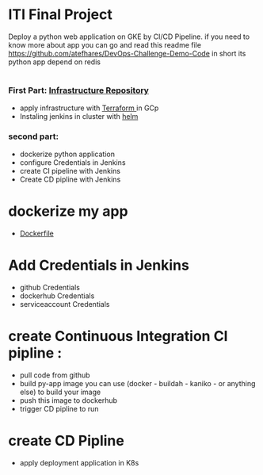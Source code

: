 # ITI Final Project

Deploy a python web application on GKE by CI/CD Pipeline. if you need to know more about app you can go and read this readme file https://github.com/atefhares/DevOps-Challenge-Demo-Code in short its python app depend on redis
#
### First Part: [ Infrastructure Repository ](https://github.com/mostafaashour99/Final-project-Infra)
- apply infrastructure with [Terraform ](https://github.com/mostafaashour99/Final-project-Infra/tree/main/terraform) in GCp 
- Instaling jenkins in cluster with  [helm](https://github.com/mostafaashour99/Final-project-Infra/tree/main/jenkins)  
### second part:
- dockerize python application
- configure Credentials in Jenkins
- create CI pipeline with Jenkins
- Create CD pipline with  Jenkins

# dockerize my app 
- [ Dockerfile ](https://github.com/mostafaashour99/Final-Project-app/blob/main/Dockerfile) 

# Add Credentials in Jenkins
 - github Credentials
 - dockerhub Credentials
 - serviceaccount Credentials

# create Continuous Integration CI pipline :
  -  pull code from github 
  -  build py-app image you can use (docker - buildah - kaniko - or anything else) to build your image
  -  push this image to dockerhub
  -  trigger CD pipline to run
  
# create CD Pipline
  - apply deployment application in K8s
